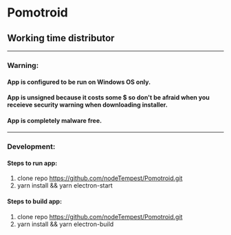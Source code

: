 # Pomotroid
## Working time distributor

*** 

### Warning: 
#### App is configured to be run on Windows OS only.
#### App is unsigned because it costs some $ so don't be afraid when you receieve security warning when downloading installer.
#### App is completely malware free.

***

### Development:
#### Steps to run app:
1. clone repo https://github.com/nodeTempest/Pomotroid.git
2. yarn install && yarn electron-start

#### Steps to build app:
1. clone repo https://github.com/nodeTempest/Pomotroid.git
2. yarn install && yarn electron-build
